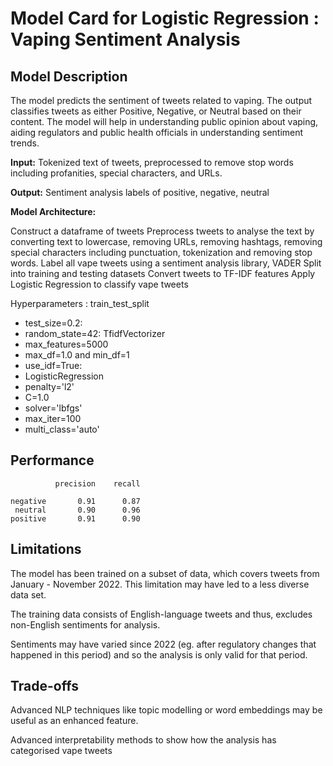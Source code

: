 # Model Card for Logistic Regression : Vaping Sentiment Analysis

## Model Description 
The model predicts the sentiment of tweets related to vaping. The output classifies tweets as either Positive, Negative, or Neutral based on their content. The model will help in understanding public opinion about vaping, aiding regulators and public health officials in understanding sentiment trends.

**Input:** Tokenized text of tweets, preprocessed to remove stop words including profanities, special characters, and URLs.

**Output:** Sentiment analysis labels of positive, negative, neutral

**Model Architecture:** 

Construct a dataframe of tweets
Preprocess tweets to analyse the text by converting text to lowercase, removing URLs, removing hashtags, removing special characters including punctuation, tokenization and removing stop words. 
Label all vape tweets using a sentiment analysis library, VADER
Split into training and testing datasets
Convert tweets to TF-IDF features
Apply Logistic Regression to classify vape tweets

Hyperparameters : 
train_test_split 
- test_size=0.2:
- random_state=42:
TfidfVectorizer 
- max_features=5000
- max_df=1.0 and min_df=1 
- use_idf=True: 
- LogisticRegression 
- penalty='l2'
- C=1.0
- solver='lbfgs'
- max_iter=100
- multi_class='auto'

## Performance

              precision    recall  

    negative       0.91      0.87   
     neutral       0.90      0.96   
    positive       0.91      0.90    

## Limitations

The model has been trained on a subset of data, which covers tweets from January - November 2022. This limitation may have led to a less diverse data set. 

The training data consists of English-language tweets and thus, excludes non-English sentiments for analysis. 

Sentiments may have varied since 2022 (eg. after regulatory changes that happened in this period) and so the analysis is only valid for that period. 

## Trade-offs

Advanced NLP techniques like topic modelling or word embeddings may be useful as an enhanced feature. 

Advanced interpretability methods to show how the analysis has categorised vape tweets